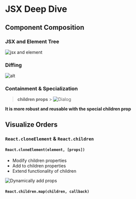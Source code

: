 # JSX Deep Dive

## Component Composition

### JSX and Element Tree

![jsx and element](public/images/jsx_and_element.png)

### Diffing

![alt](https://)

### Containment & Specialization

> **children props** > ![Dialog](https://)

**It is more robust and reusable with the special children prop**

## Visualize Orders

### `React.cloneElement` & `React.children`

#### `React.cloneElement(element, [props])`

- Modify children properties
- Add to children properties
- Extend functionality of children

![Dynamically add props](https://)
#### `React.children.map(children, callback)`

